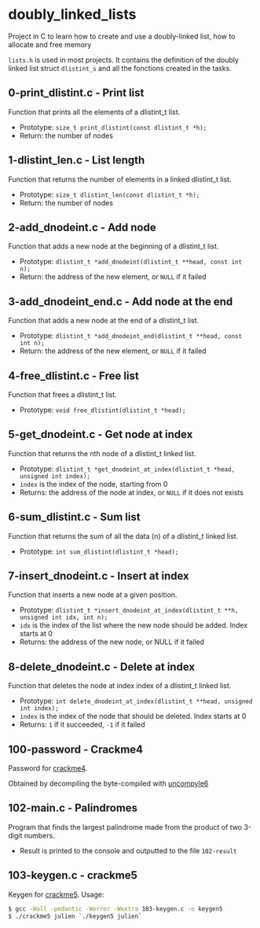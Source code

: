 # doubly_linked_lists
Project in C to learn how to create and use a doubly-linked list, how to allocate and free memory

`lists.h` is used in most projects. It contains the definition of the doubly linked list struct `dlistint_s` and all the fonctions created in the tasks.
## 0-print_dlistint.c - Print list 
Function that prints all the elements of a dlistint_t list.
- Prototype: `size_t print_dlistint(const dlistint_t *h);`
- Return: the number of nodes
## 1-dlistint_len.c - List length 
Function that returns the number of elements in a linked dlistint_t list.
- Prototype: `size_t dlistint_len(const dlistint_t *h);`
- Return: the number of nodes
## 2-add_dnodeint.c - Add node 
Function that adds a new node at the beginning of a dlistint_t list.
- Prototype: `dlistint_t *add_dnodeint(dlistint_t **head, const int n);`
- Return: the address of the new element, or `NULL` if it failed
## 3-add_dnodeint_end.c - Add node at the end 
Function that adds a new node at the end of a dlistint_t list.
- Prototype: `dlistint_t *add_dnodeint_end(dlistint_t **head, const int n);`
- Return: the address of the new element, or `NULL` if it failed
## 4-free_dlistint.c - Free list 
Function that frees a dlistint_t list.
- Prototype: `void free_dlistint(dlistint_t *head);`
## 5-get_dnodeint.c - Get node at index
Function that returns the nth node of a dlistint_t linked list.
- Prototype: `dlistint_t *get_dnodeint_at_index(dlistint_t *head, unsigned int index);`
- `index` is the index of the node, starting from 0
- Returns: the address of the node at index, or `NULL` if it does not exists
## 6-sum_dlistint.c - Sum list 
Function that returns the sum of all the data (n) of a dlistint_t linked list.
- Prototype: `int sum_dlistint(dlistint_t *head);`
## 7-insert_dnodeint.c - Insert at index 
Function that inserts a new node at a given position.
- Prototype: `dlistint_t *insert_dnodeint_at_index(dlistint_t **h, unsigned int idx, int n);`
- `idx` is the index of the list where the new node should be added. Index starts at 0
- Returns: the address of the new node, or NULL if it failed
## 8-delete_dnodeint.c - Delete at index 
Function that deletes the node at index index of a dlistint_t linked list.
- Prototype: `int delete_dnodeint_at_index(dlistint_t **head, unsigned int index);`
- `index` is the index of the node that should be deleted. Index starts at 0
- Returns: `1` if it succeeded, `-1` if it failed
## 100-password - Crackme4
Password for [crackme4](https://github.com/hs-hq/0x17.c). 

Obtained by decompiling the byte-compiled with [uncompyle6](https://pypi.org/project/uncompyle6/)
## 102-main.c - Palindromes
Program that finds the largest palindrome made from the product of two 3-digit numbers.
- Result is printed to the console and outputted to the file `102-result`
	
## 103-keygen.c - crackme5
Keygen for [crackme5](https://github.com/hs-hq/0x17.c).
Usage:
```bash
$ gcc -Wall -pedantic -Werror -Wextra 103-keygen.c -o keygen5
$ ./crackme5 julien `./keygen5 julien`
```

